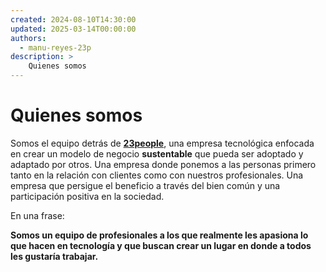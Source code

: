 ```yaml
---
created: 2024-08-10T14:30:00
updated: 2025-03-14T00:00:00
authors:
  - manu-reyes-23p
description: >
    Quienes somos
---
```


# Quienes somos

Somos el equipo detrás de [**23people**](<https://23people.io>), una empresa tecnológica enfocada en crear un modelo de negocio **sustentable** que pueda ser adoptado y adaptado por otros. Una empresa donde ponemos a las personas primero tanto en la relación con clientes como con nuestros profesionales. Una empresa que persigue el beneficio a través del bien común y una participación positiva en la sociedad.

En una frase:

**Somos un equipo de profesionales a los que realmente les apasiona lo que hacen en tecnología y que buscan crear un lugar en donde a todos les gustaría trabajar.**
